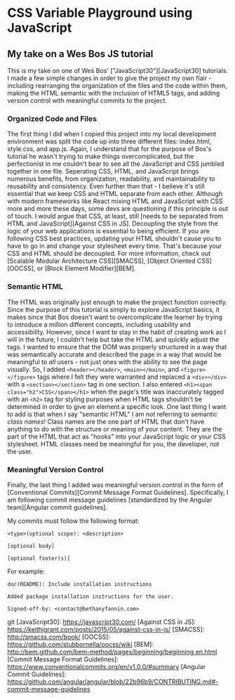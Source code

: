 # CSS Variable Playground using JavaScript

## My take on a Wes Bos JS tutorial

This is my take on one of Wes Bos' ["JavaScript30"][JavaScript30] tutorials.  I made a few simple changes in order to give the project my own flair - including rearranging the organization of the files and the code within them, making the HTML semantic with the inclusion of HTML5 tags, and adding version control with meaningful commits to the project.

### Organized Code and Files

The first thing I did when I copied this project into my local development environment was split the code up into three different files: index.html, style.css, and app.js.  Again, I understand that for the purpose of Bos's tutorial he wasn't trying to make things overcomplicated, but the perfectionist in me couldn't bear to see all the JavaScript and CSS jumbled together in one file.  Seperating CSS, HTML, and JavaScript brings numerous benefits, from organization, readability, and maintainability to reusability and consistency.  Even further than that - I believe it's still essential that we keep CSS and HTML separate from each other. Although with modern frameworks like React mixing HTML and JavaScript with CSS more and more these days, some devs are questioning if this principle is out of touch. I would argue that CSS, at least, still [needs to be separated from HTML and JavaScript][Against CSS in JS].  Decoupling the style from the logic of your web applications is essential to being efficient. If you are following CSS best practices, updating your HTML shouldn't cause you to have to go in and change your stylesheet every time.  That's because your CSS and HTML should be decoupled. For more information, check out [Scalable Modular Architecture CSS][SMACSS], [Object Oriented CSS][OOCSS], or [Block Element Modifier][BEM].  

### Semantic HTML

The HTML was originally just enough to make the project function correctly. Since the purpose of this tutorial is simply to explore JavaScript basics, it makes since that Bos doesn't want to overcomplicate the learner by trying to introduce a million different concepts, including usability and accessibility. However, since I want to stay in the habit of creating work as I will in the future, I couldn't help but take the HTML and quickly adjust the tags. I wanted to ensure that the DOM was properly structured in a way that was semantically accurate and described the page in a way that would be meaningful to _all_ users - not just ones with the ability to see the page visually.  So, I added `<header></header>`, `<main></main>`, and `<figure></figure>` tags where I felt they were warranted and replaced a `<div></div>` with a `<section></section>` tag in one section. I also entered `<h1><span class="h2">CSS</span></h1>` when the page's title was inaccurately tagged with an `<h2>` tag for styling purposes when HTML tags shouldn't be determined in order to give an element a specific look.  One last thing I want to add is that when I say "semantic HTML" I am _not_ referring to semantic  _class names_! Class names are the one part of HTML that don't have anything to do with the structure or meaning of your content.  They are the part of the HTML that act as "hooks" into your JavaScript logic or your CSS stylesheet.  HTML classes need be meaningful for you, the developer, not the user.

### Meaningful Version Control

Finally, the last thing I added was meaningful version control in the form of [Conventional Commits][Commit Message Format Guidelines].  Specifically, I am following commit message guidelines [standardized by the Angular team][Angular commit guidelines].

My commits must follow the following format:

```text
<type>(optional scope): <description>

[optional body]

[optional footer(s)]

```

For example:

```text
doc(README): Include installation instructions

Added package installation instructions for the user.

Signed-off-by: <contact@bethanyfannin.com>

```
git
[JavaScript30]: https://javascript30.com/
[Against CSS in JS]: https://keithjgrant.com/posts/2015/05/against-css-in-js/
[SMACSS]: http://smacss.com/book/
[OOCSS]: https://github.com/stubbornella/oocss/wiki
[BEM]: http://bem.github.com/bem-method/pages/beginning/beginning.en.html
[Commit Message Format Guidelines]: https://www.conventionalcommits.org/en/v1.0.0/#summary
[Angular Commit Guidelines]: https://github.com/angular/angular/blob/22b96b9/CONTRIBUTING.md#-commit-message-guidelines